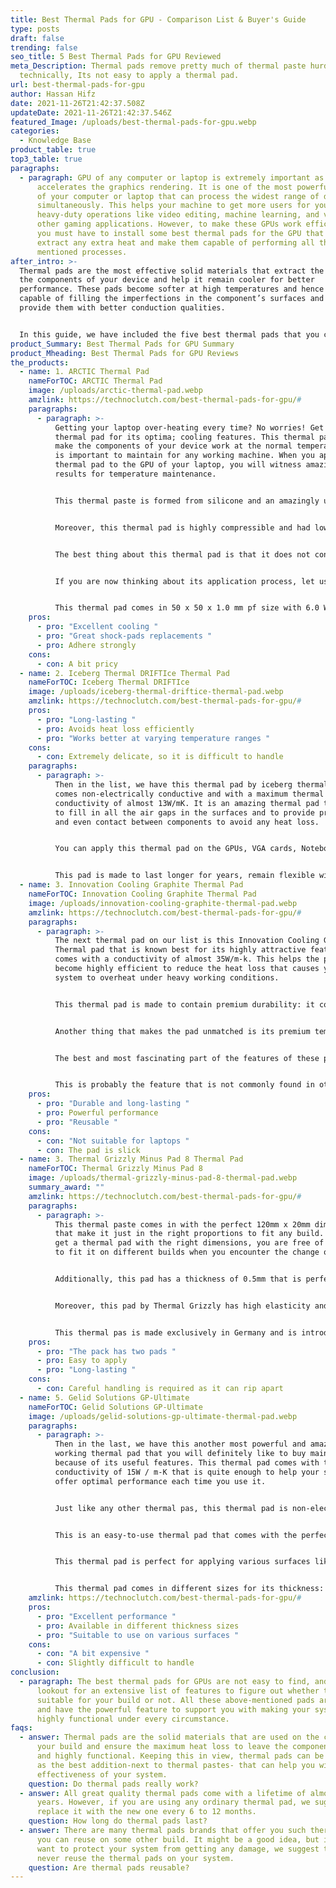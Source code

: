 ```yaml
---
title: Best Thermal Pads for GPU - Comparison List & Buyer's Guide
type: posts
draft: false
trending: false
seo_title: 5 Best Thermal Pads for GPU Reviewed
meta_Description: Thermal pads remove pretty much of thermal paste hurdle. But
  technically, Its not easy to apply a thermal pad.
url: best-thermal-pads-for-gpu
author: Hassan Hifz
date: 2021-11-26T21:42:37.508Z
updateDate: 2021-11-26T21:42:37.546Z
featured_Image: /uploads/best-thermal-pads-for-gpu.webp
categories:
  - Knowledge Base
product_table: true
top3_table: true
paragraphs:
  - paragraph: GPU of any computer or laptop is extremely important as it
      accelerates the graphics rendering. It is one of the most powerful parts
      of your computer or laptop that can process the widest range of data
      simultaneously. This helps your machine to get more users for your daily
      heavy-duty operations like video editing, machine learning, and various
      other gaming applications. However, to make these GPUs work efficiently,
      you must have to install some best thermal pads for the GPU that can
      extract any extra heat and make them capable of performing all the
      mentioned processes.
after_intro: >-
  Thermal pads are the most effective solid materials that extract the heat from
  the components of your device and help it remain cooler for better
  performance. These pads become softer at high temperatures and hence are
  capable of filling the imperfections in the component’s surfaces and thus
  provide them with better conduction qualities. 


  In this guide, we have included the five best thermal pads that you can use with the heatsinks of your systems to get efficient cooling for them.
product_Summary: Best Thermal Pads for GPU Summary
product_Mheading: Best Thermal Pads for GPU Reviews
the_products:
  - name: 1. ARCTIC Thermal Pad
    nameForTOC: ARCTIC Thermal Pad
    image: /uploads/arctic-thermal-pad.webp
    amzlink: https://technoclutch.com/best-thermal-pads-for-gpu/#
    paragraphs:
      - paragraph: >-
          Getting your laptop over-heating every time? No worries! Get this
          thermal pad for its optima; cooling features. This thermal pad can
          make the components of your device work at the normal temperature that
          is important to maintain for any working machine. When you apply this
          thermal pad to the GPU of your laptop, you will witness amazing
          results for temperature maintenance. 


          This thermal paste is formed from silicone and an amazingly unique filler that offer a premium conductivity of almost 6.0 W/mK. You will not find this level of conductivity in any other normal thermal pad; hence this pad outperforms every other thermal pad in the market. 


          Moreover, this thermal pad is highly compressible and had low hardness: this enables the pad to work efficiently to fill the gaps, bridge uneven surfaces, and even the rough surfaces that promote the over-heating within the system. 


          The best thing about this thermal pad is that it does not contain any metallic particles. It is non-capacitive and highly electrically isolating. This makes it extremely safe to install in the components, as even it gets any contact with the electrical traces, it will not cause any damage to your system ever. 


          If you are now thinking about its application process, let us tell you it is extremely simple that even the beginner user can do it most conveniently. You can add this thermal pad yourself at your home, and whenever you feel the need to remove it, all you have to do is simply remove it back and reposition a new pad in a better way. 


          This thermal pad comes in 50 x 50 x 1.0 mm pf size with 6.0 W/mk thermal conductivity. This helps it to remove the heat from the components of your laptop up to much extent. Also, it comes with 25 Shore 00 hardness to is easy to handle and apply and also offers filling up any gaps to eliminate the over-heating.
    pros:
      - pro: "Excellent cooling "
      - pro: "Great shock-pads replacements "
      - pro: Adhere strongly
    cons:
      - con: A bit pricy
  - name: 2. Iceberg Thermal DRIFTIce Thermal Pad
    nameForTOC: Iceberg Thermal DRIFTIce
    image: /uploads/iceberg-thermal-driftice-thermal-pad.webp
    amzlink: https://technoclutch.com/best-thermal-pads-for-gpu/#
    pros:
      - pro: "Long-lasting "
      - pro: Avoids heat loss efficiently
      - pro: "Works better at varying temperature ranges "
    cons:
      - con: Extremely delicate, so it is difficult to handle
    paragraphs:
      - paragraph: >-
          Then in the list, we have this thermal pad by iceberg thermal that
          comes non-electrically conductive and with a maximum thermal
          conductivity of almost 13W/mK. It is an amazing thermal pad that comes
          to fill in all the air gaps in the surfaces and to provide precisely
          and even contact between components to avoid any heat loss.  


          You can apply this thermal pad on the GPUs, VGA cards, Notebook PC Components, RAM, and SSDs to get the optimal performance all the time. It works really well in transferring the heat away from the surfaces. 


          This pad is made to last longer for years, remain flexible without ever being corroding or hardened. The best operating temperature for this thermal pad ranges from -40℃ to 200℃. So, it has strong power to withhold with varying temperature ranges under any circumstances.
  - name: 3. Innovation Cooling Graphite Thermal Pad
    nameForTOC: Innovation Cooling Graphite Thermal Pad
    image: /uploads/innovation-cooling-graphite-thermal-pad.webp
    amzlink: https://technoclutch.com/best-thermal-pads-for-gpu/#
    paragraphs:
      - paragraph: >-
          The next thermal pad on our list is this Innovation Cooling Graphite
          Thermal pad that is known best for its highly attractive features. It
          comes with a conductivity of almost 35W/m-k. This helps the pad to
          become highly efficient to reduce the heat loss that causes your
          system to overheat under heavy working conditions. 


          This thermal pad is made to contain premium durability: it comes with a dry solution that has almost zero levels of liquids. This makes the pad long-lasting and durable as it doesn’t bake or pump out like any other regular thermal compound. The addition of dry compounds makes the pad stand prominent among an extensive list of thermal pads available in the market. 


          Another thing that makes the pad unmatched is its premium temperature range, which is between -200C and 400C. So, the pad is extremely efficient to get hold of its features and efficiency in the widest range of temperature changes within your system. 


          The best and most fascinating part of the features of these pads is that they are reusable. You don’t have to spend your money on buying similar pads time and again, as these can be used on multiple builds without any performance loss. 


          This is probably the feature that is not commonly found in other thermal pads. The reason for this is that when other thermal pads are once used, they cannot be reused on any other surface as they lose effectiveness in their performance right after their first use.
    pros:
      - pro: "Durable and long-lasting "
      - pro: Powerful performance
      - pro: "Reusable "
    cons:
      - con: "Not suitable for laptops "
      - con: The pad is slick
  - name: 3. Thermal Grizzly Minus Pad 8 Thermal Pad
    nameForTOC: Thermal Grizzly Minus Pad 8
    image: /uploads/thermal-grizzly-minus-pad-8-thermal-pad.webp
    summary_award: ""
    amzlink: https://technoclutch.com/best-thermal-pads-for-gpu/#
    paragraphs:
      - paragraph: >-
          This thermal paste comes in with the perfect 120mm x 20mm dimensions
          that make it just in the right proportions to fit any build. When you
          get a thermal pad with the right dimensions, you are free of any worry
          to fit it on different builds when you encounter the change of plans. 


          Additionally, this pad has a thickness of 0.5mm that is perfect for eliminating any heat collection within the system. Any additional heat accumulation can make your build extremely hot-leading to overheating issues and even to component failure. For this purpose, installing this thermal pad with this thickness level can greatly help. 


          Moreover, this pad by Thermal Grizzly has high elasticity and extremely flexible surface area. Along with this, it also comes accompanied by ultra-high thermal conductivity. With these features, the pad becomes highly functional in making your system cooler and working well at any level of temperature. This helps the system to support all your heavy tasks with greater ease. 


          This thermal pas is made exclusively in Germany and is introduced to help you out with your system’s over-heating issues. The most amazing this is when you buy this Thermal Grizzly pad, you get 2 of them. So, you can think of it serving for you for a longer period, and when you feel one of them ineffective in performance, you can ultimately make use of the second one.
    pros:
      - pro: "The pack has two pads "
      - pro: Easy to apply
      - pro: "Long-lasting "
    cons:
      - con: Careful handling is required as it can rip apart
  - name: 5. Gelid Solutions GP-Ultimate
    nameForTOC: Gelid Solutions GP-Ultimate
    image: /uploads/gelid-solutions-gp-ultimate-thermal-pad.webp
    paragraphs:
      - paragraph: >-
          Then in the last, we have this another most powerful and amazingly
          working thermal pad that you will definitely like to buy mainly
          because of its useful features. This thermal pad comes with thermal
          conductivity of 15W / m-K that is quite enough to help your system to
          offer optimal performance each time you use it. 


          Just like any other thermal pas, this thermal pad is non-electrically conductive, non-toxic, non-hardening, and even non-corrosive. All these features combine to make this pad not only best performing and safe to use but also long-lasting and durable. 


          This is an easy-to-use thermal pad that comes with the perfect dimensions of 90x50 that makes it just the right thing to be placed on any build of your choice. It comes with two pcs: so you can remove one and add another when you feel the need. 


          This thermal pad is perfect for applying various surfaces like VGA cards, laptops, microcontrollers, SMD components, PCB surfaces, game consoles, and memory ICs. So, whatever surface you want to make in contact with the thermal pad to get effective cooling, you will not find any difficulty doing that. 


          This thermal pad comes in different sizes for its thickness: 0.5, 1.0, 1.5, 2.0, and 3.0mm, so you can choose from among it for whatever size you desire for your build.
    amzlink: https://technoclutch.com/best-thermal-pads-for-gpu/#
    pros:
      - pro: "Excellent performance "
      - pro: Available in different thickness sizes
      - pro: "Suitable to use on various surfaces "
    cons:
      - con: "A bit expensive "
      - con: Slightly difficult to handle
conclusion:
  - paragraph: The best thermal pads for GPUs are not easy to find, and you have a
      lookout for an extensive list of features to figure out whether the pad is
      suitable for your build or not. All these above-mentioned pads are amazing
      and have the powerful feature to support you with making your system
      highly functional under every circumstance.
faqs:
  - answer: Thermal pads are the solid materials that are used on the components of
      your build and ensure the maximum heat loss to leave the components cooler
      and highly functional. Keeping this in view, thermal pads can be regarded
      as the best addition-next to thermal pastes- that can help you with the
      effectiveness of your system.
    question: Do thermal pads really work?
  - answer: All great quality thermal pads come with a lifetime of almost 1 to 3
      years. However, if you are using any ordinary thermal pad, we suggest you
      replace it with the new one every 6 to 12 months.
    question: How long do thermal pads last?
  - answer: There are many thermal pads brands that offer you such thermal pads that
      you can reuse on some other build. It might be a good idea, but if you
      want to protect your system from getting any damage, we suggest that you
      never reuse the thermal pads on your system.
    question: Are thermal pads reusable?
---
```

